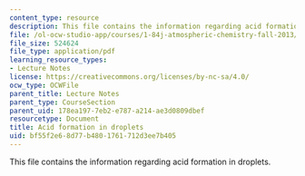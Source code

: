 ```yaml
---
content_type: resource
description: This file contains the information regarding acid formation in droplets.
file: /ol-ocw-studio-app/courses/1-84j-atmospheric-chemistry-fall-2013/bf55f2e68d77b4801761712d3ee7b405_MIT1_84JF13_Lec16_acidFrmtn.pdf
file_size: 524624
file_type: application/pdf
learning_resource_types:
- Lecture Notes
license: https://creativecommons.org/licenses/by-nc-sa/4.0/
ocw_type: OCWFile
parent_title: Lecture Notes
parent_type: CourseSection
parent_uid: 178ea197-7eb2-e787-a214-ae3d0809dbef
resourcetype: Document
title: Acid formation in droplets
uid: bf55f2e6-8d77-b480-1761-712d3ee7b405
---
```

This file contains the information regarding acid formation in droplets.